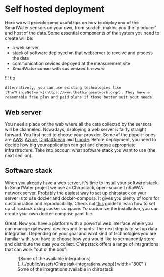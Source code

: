 # Self hosted deployment

Here we will provide some useful tips on how to deploy one of the SmartWater sensors on your own, from scratch, making you the 'producer' and host of the data. Some essential components of the system you need to create will be:

- a web server,
- stack of software deployed on that webserver to receive and process the data
- communication devices deployed at the measurement site
- SmartWater sensor with customized firmware

!!! tip

    Alternatively, you can use existing technologies like [TheThingsNetwork](https://www.thethingsnetwork.org/). They have a reasonable free plan and paid plans if those better suit yout needs.

## Web server

You need a place on the web where all the data collected by the sensors will be channeled. Nowadays, deploying a web server is fairly straight forward. You first need to choose your provider. Some of the popular ones are [AWS](https://aws.amazon.com/), [Azure](https://azure.microsoft.com/), [DigitalOcean](https://www.digitalocean.com/) and [Linode](https://www.linode.com/). Before deployment, you need to decide how big your application can get and choose appropriate infrastructure. Take into account what software stack you want to use (the next section).

## Software stack

When you already have a web server, it's time to install your software stack. In SmartWater project we use an Chirpstack, open-source LoRaWAN network server. Probably the easiest way to set up chirpstack on your server is to use docker and docker-compose. It gives you plenty of room for customization and reproducibility. Check out [this](https://www.chirpstack.io/docs/getting-started/docker.html) guide to learn how to set up chirpstack using docker compose. To customize the installation, you can create your own docker-compose.yaml file.

Great. Now you have a platform with a powerful web interface where you can manage gateways, devices and tenants. The next step is to set up data integration. Depending on your goal and what kind of technologies you are familiar with, you have to choose how you would like to permanently store and distribute the data you collect. Chirpstack offers a range of integrations that can work "out of the box":

<figure markdown="span">
  ![Some of the available integrations](../../public/assets/Chirpstak-integrations.webp){ width="800" }
  <figcaption>Some of the integrations available in chirpstack</figcaption>
</figure>
